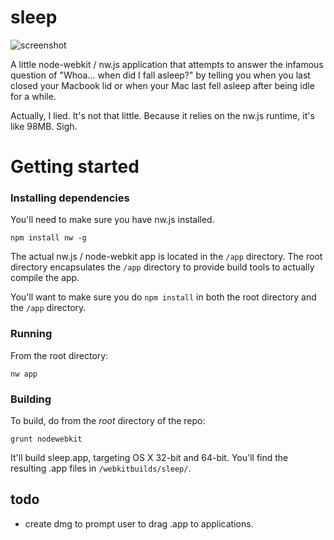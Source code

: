 # sleep

![screenshot](https://cloud.githubusercontent.com/assets/1661310/6768116/df5ce18e-d02e-11e4-9332-99717bd20294.png)

A little node-webkit / nw.js application that attempts to answer the infamous question of "Whoa... when did I fall asleep?" by telling you when you last closed your Macbook lid or when your Mac last fell asleep after being idle for a while.  

Actually, I lied.  It's not that little.  Because it relies on the nw.js runtime, it's like 98MB.  Sigh.

# Getting started

### Installing dependencies
You'll need to make sure you have nw.js installed.

`npm install nw -g`

The actual nw.js / node-webkit app is located in the `/app` directory.  The root directory encapsulates the `/app` directory to provide build tools to actually compile the app.  

You'll want to make sure you do `npm install` in both the root directory and the `/app` directory.

### Running
From the root directory:

`nw app`

### Building
To build, do from the *root* directory of the repo:

`grunt nodewebkit`

It'll build sleep.app, targeting OS X 32-bit and 64-bit.  You'll find the resulting .app files in `/webkitbuilds/sleep/`.

## todo

- create dmg to prompt user to drag .app to applications.